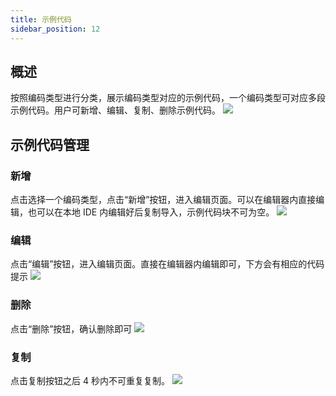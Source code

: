 ```yaml
---
title: 示例代码
sidebar_position: 12
---
```


## 概述

按照编码类型进行分类，展示编码类型对应的示例代码，一个编码类型可对应多段示例代码。用户可新增、编辑、复制、删除示例代码。
[![](https://uniplore-docs.oss-cn-chengdu.aliyuncs.com/datastudio/data-service/exampleCode/index.png)](https://uniplore-docs.oss-cn-chengdu.aliyuncs.com/datastudio/data-service/exampleCode/index.png)

## 示例代码管理

### 新增

点击选择一个编码类型，点击“新增”按钮，进入编辑页面。可以在编辑器内直接编辑，也可以在本地 IDE 内编辑好后复制导入，示例代码块不可为空。
[![](https://uniplore-docs.oss-cn-chengdu.aliyuncs.com/datastudio/data-service/exampleCode/edit.png)](https://uniplore-docs.oss-cn-chengdu.aliyuncs.com/datastudio/data-service/exampleCode/edit.png)

### 编辑

点击“编辑”按钮，进入编辑页面。直接在编辑器内编辑即可，下方会有相应的代码提示
[![](https://uniplore-docs.oss-cn-chengdu.aliyuncs.com/datastudio/data-service/exampleCode/edit.png)](https://uniplore-docs.oss-cn-chengdu.aliyuncs.com/datastudio/data-service/exampleCode/edit.png)

### 删除

点击“删除”按钮，确认删除即可
[![](https://uniplore-docs.oss-cn-chengdu.aliyuncs.com/datastudio/data-service/exampleCode/delete.png)](https://uniplore-docs.oss-cn-chengdu.aliyuncs.com/datastudio/data-service/exampleCode/delete.png)

### 复制

点击复制按钮之后 4 秒内不可重复复制。
[![](https://uniplore-docs.oss-cn-chengdu.aliyuncs.com/datastudio/data-service/exampleCode/copy.png)](https://uniplore-docs.oss-cn-chengdu.aliyuncs.com/datastudio/data-service/exampleCode/copy.png)
